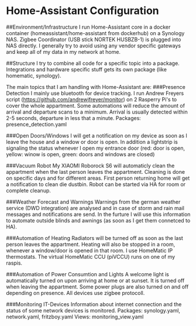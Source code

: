 # Home-Assistant Configuration
##Environment/Infrastructure
I run Home-Assistant core in a docker container (homeassistant/home-assistant from dockerhub) on a Synology NAS. 
Zigbee Coordinator (USB stick NORTEK HUSBZB-1) is plugged into NAS directly.
I generally try to avoid using any vendor specific gateways and keep all of my data in my network at home.

##Structure
I try to combine all code for a specific topic into a package. Integrations and hardware specific stuff gets its own package (like homematic, synology).

The main topics that I am handling with Home-Assistant are:
###Presence Detection
I mainly use bluetooth for device tracking. I run Andrew Freyers script (https://github.com/andrewjfreyer/monitor) on 2 Rasperry Pi's to cover the whole appartment. Some automations will reduce the amount of arrival and departure scans to a minimum. Arrival is usually detected within 2-5 seconds, departure in less that a minute.
Packages:   presence_detection.yaml

###Open Doors/Windows
I will get a notification on my device as soon as I leave the house and a window or door is open. In addition a lightstrip is signaling the status whenever I open my entrance door (red: door is open, yellow: winow is open, green: doors and windows are closed)

###Vacuum Robot
My XIAOMI Roborock S6 will automaticly clean the appartment when the last person leaves the appartment. Cleaning is done on specific days and for different areas. First person returning home will get a notification to clean die dustbin. Robot can be started via HA for room or complete cleanup.

###Weather Forecast and Warnings
Warnings from the german weather service (DWD integration) are analysed and in case of storm and rain  mail messages and notifications are send. In the furture I will use this information to automate outside blinds and awnings (as soon as I get them connetced to HA).

###Automation of Heating
Radiators will be turned off as soon as the last person leaves the appartment. Heating will also be stopped in a room, whenever a window/door is opened in that room. I use HomeMatic IP thermostats. The virtual HomeMatic CCU (piVCCU) runs on one of my raspis.

###Automation of Power Consumtion and Lights
A welcome light is automatically turned on upon arriving at home or at sunset. It is turned off when leaving the appartment. Some power plugs are also turned on and off depending on presence. All devices use zigbee protocoll.

###Monitoring IT-Devices
Information about internet connection and the status of some network devices is monitored.
Packages:   synology.yaml, network.yaml, fritzboy.yaml
Views:  monitoring_view.yaml

